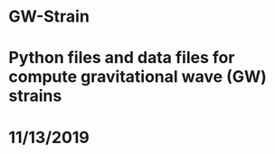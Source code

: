 # GW-Strain
# Python files and data files for compute gravitational wave (GW) strains

# 11/13/2019
